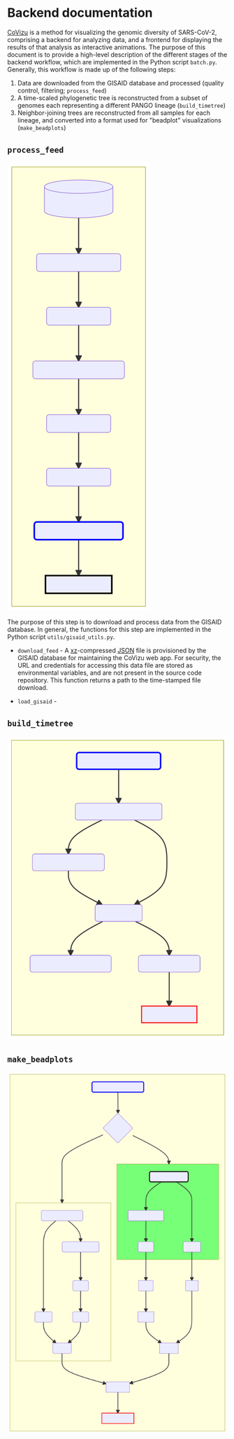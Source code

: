 # Backend documentation

[CoVizu](https://github.com/PoonLab/covizu) is a method for visualizing the genomic diversity of SARS-CoV-2,  comprising a backend for analyzing data, and a frontend for displaying the results of that analysis as interactive animations.
The purpose of this document is to provide a high-level description of the different stages of the backend workflow, which are implemented in the Python script `batch.py`.
Generally, this workflow is made up of the following steps:
1. Data are downloaded from the GISAID database and processed (quality control, filtering; `process_feed`)
2. A time-scaled phylogenetic tree is reconstructed from a subset of genomes each representing a different PANGO lineage (`build_timetree`)
3. Neighbor-joining trees are reconstructed from all samples for each lineage, and converted into a format used for "beadplot" visualizations (`make_beadplots`)


## `process_feed`

![](process-feed.svg)

The purpose of this step is to download and process data from the GISAID database.
In general, the functions for this step are implemented in the Python script `utils/gisaid_utils.py`.

* `download_feed` - A [xz](https://en.wikipedia.org/wiki/XZ_Utils)-compressed [JSON](https://en.wikipedia.org/wiki/JSON) file is provisioned by the GISAID database for maintaining the CoVizu web app.
For security, the URL and credentials for accessing this data file are stored as environmental variables, and are not present in the source code repository.
This function returns a path to the time-stamped file download.

* `load_gisaid` - 


## `build_timetree`

![](build-timetree.svg)


## `make_beadplots`

![](make-beadplots.svg)